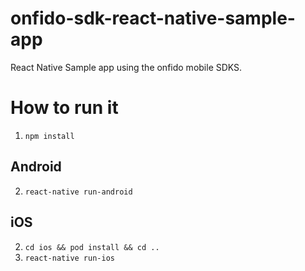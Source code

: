 # onfido-sdk-react-native-sample-app

React Native Sample app using the onfido mobile SDKS.

# How to run it
1. `npm install`

## Android

2. `react-native run-android`

## iOS

2. `cd ios && pod install && cd ..`
3. `react-native run-ios`
